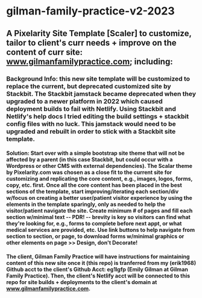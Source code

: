# gilman-family-practice-v2-2023

## A Pixelarity Site Template [Scaler] to customize, tailor to client's curr needs + improve on the content of curr site: www.gilmanfamilypractice.com; including: 

### Background Info: this new site template will be customized to replace the current, but deprecated customized site by Stackbit. The Stackbit jamstack became deprecated when they upgraded to a newer platform in 2022 which caused deployment builds to fail with Netlify. Using Stackbit and Netlify's help docs I tried editing the build settings + stackbit config files with no luck. This jamstack would need to be upgraded and rebuilt in order to stick with a Stackbit site template.

#### Solution: Start over with a simple bootstrap site theme that will not be affected by a parent (in this case Stackbit, but could occur with a Wordpress or other CMS with external dependencies). The Scalar theme by Pixelarity.com was chosen as a close fit to the current site for customizing and replicating the core content, e.g., images, logos, forms, copy, etc. first. Once all the core content has been placed in the best sections of the template, start improving/iterating each section/div w/focus on creating a better user/patient visitor experience by using the elements in the template sparingly, only as needed to help the visitor/patient navigate the site. Create minimum # of pages and fill each section w/minimal text -- PDR! -- brevity is key so visitors can find what they're looking for, e.g., forms to complete before next appt, or what medical services are provided, etc. Use link buttons to help navigate from section to section, or page, to download forms w/minimal graphics or other elements on page >> Design, don't Decorate!

#### The client, Gilman Family Practice will have instructions for maintaining content of this new site once it (this repo) is tranferred from my (erik1968) Github acct to the client's Github Acct: eg1lgfp (Emily Gilman at Gilman Family Practice). Then, the client's Netlify acct will be connected to this repo for site builds + deployments to the client's domain at www.gilmanfamilypractice.com.
